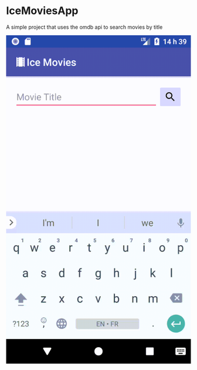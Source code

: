 # IceMoviesApp
A simple project that uses the omdb api to search movies by title

![ScreenShot](https://github.com/maylcf/IceMoviesApp/blob/master/IceMoviesDemo2.gif)
